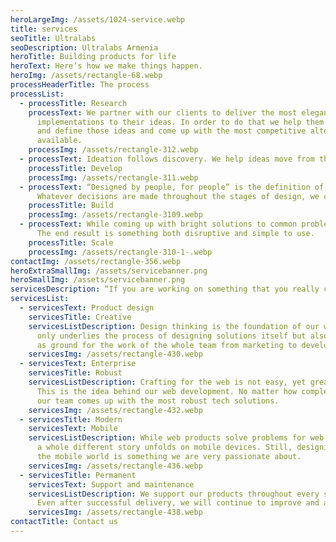 ```yaml
---
heroLargeImg: /assets/1024-service.webp
title: services
seoTitle: Ultralabs
seoDescription: Ultralabs Armenia
heroTitle: Building products for life
heroText: Here’s how we make things happen.
heroImg: /assets/rectangle-68.webp
processHeaderTitle: The process
processList:
  - processTitle: Research
    processText: We partner with our clients to deliver the most elegant
      implementations to their ideas. In order to do that we help them identify
      and define those ideas and come up with the most competitive alternatives
      available.
    processImg: /assets/rectangle-312.webp
  - processText: Ideation follows discovery. We help ideas move from the abstract into concrete, viable solutions.
    processTitle: Develop
    processImg: /assets/rectangle-311.webp
  - processText: “Designed by people, for people” is the definition of our brand.
      Whatever decisions are made throughout the stages of design, we center people in each and every one.
    processTitle: Build
    processImg: /assets/rectangle-3109.webp
  - processText: While coming up with bright solutions to common problems, we align technology with everyday life.
      The end result is something both disruptive and simple to use.
    processTitle: Scale
    processImg: /assets/rectangle-310-1-.webp
contactImg: /assets/rectangle-356.webp
heroExtraSmallImg: /assets/servicebanner.png
heroSmallImg: /assets/servicebanner.png
servicesDescription: “If you are working on something that you really care about, you don’t have to be pushed. The vision pulls you.” — Steve Jobs
servicesList:
  - servicesText: Product design
    servicesTitle: Creative
    servicesListDescription: Design thinking is the foundation of our work. It not
      only underlies the process of designing solutions itself but also serves
      as ground for the work of the whole team from marketing to development,
    servicesImg: /assets/rectangle-430.webp
  - servicesText: Enterprise
    servicesTitle: Robust
    servicesListDescription: Crafting for the web is not easy, yet great challenges are what make great products.
      This is the idea behind our web development. No matter how complex a problem may be,
      our team comes up with the most robust tech solutions.
    servicesImg: /assets/rectangle-432.webp
  - servicesTitle: Modern
    servicesText: Mobile
    servicesListDescription: While web products solve problems for web enterprises,
      a whole different story unfolds on mobile devices. Still, designing and developing for
      the mobile world is something we are very passionate about.
    servicesImg: /assets/rectangle-436.webp
  - servicesTitle: Permanent
    servicesText: Support and maintenance
    servicesListDescription: We support our products throughout every stage of their evolution.
      Even after successful delivery, we will continue to improve and adapt.
    servicesImg: /assets/rectangle-438.webp
contactTitle: Contact us
---
```

